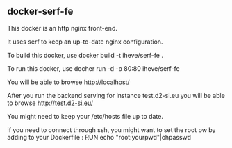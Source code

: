 ## docker-serf-fe

This docker is an http nginx front-end.

It uses serf to keep an up-to-date nginx configuration.

To build this docker, use
docker build -t iheve/serf-fe .

To run this docker, use
docher run -d -p 80:80 iheve/serf-fe

You will be able to browse http://localhost/

After you run the backend serving for instance test.d2-si.eu you will be able
to browse http://test.d2-si.eu/

You might need to keep your /etc/hosts file up to date.

if you need to connect through ssh, you might want to set the root pw by adding
to your Dockerfile :
RUN echo "root:yourpwd"|chpasswd
